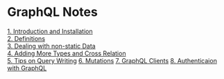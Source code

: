 # GraphQL Notes

[1. Introduction and Installation](1-introduction-installation.md)\
[2. Definitions](2-definitions.md)\
[3. Dealing with non-static Data](3-dealing-with-non-static-data.md)\
[4. Adding More Types and Cross Relation](4-adding-more-types-and-cross-relations.md)\
[5. Tips on Query Writing](5-tips-on-query-writing.md)
[6. Mutations](6-mutations.md)
[7. GraphQL Clients](7-graphql-clients.md)
[8. Authenticaion with GraphQL](8-authentication-on-graphql.md)

